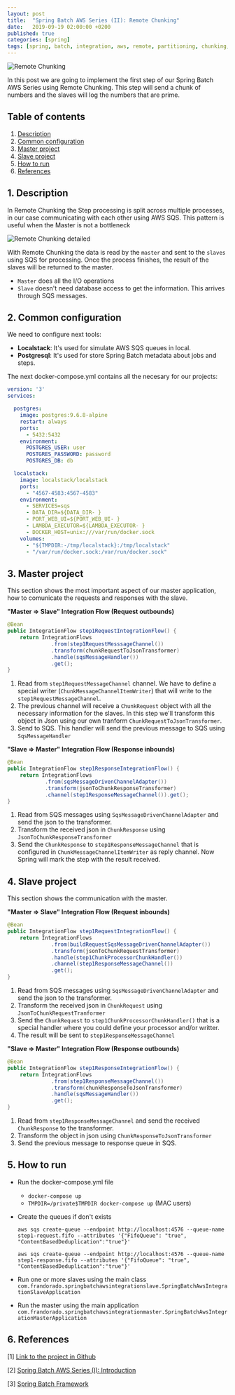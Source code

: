 ```yaml
---
layout: post
title:  "Spring Batch AWS Series (II): Remote Chunking"
date:   2019-09-19 02:00:00 +0200
published: true
categories: [spring]
tags: [spring, batch, integration, aws, remote, partitioning, chunking, sqs]
---
```


![Remote Chunking](https://raw.githubusercontent.com/frandorado/frandorado.github.io/master/static/img/_posts/springbatchaws/remotechunking.png "Remote Chunking")

In this post we are going to implement the first step of our Spring Batch AWS Series using Remote Chunking. This step will send a chunk of numbers and the slaves will log the numbers that are prime. 

## Table of contents

1. [Description](#section1)
2. [Common configuration](#section2)
3. [Master project](#section3)
4. [Slave project](#section4)
5. [How to run](#section5)
6. [References](#section6)

## <a name="section1"></a>1. Description

In Remote Chunking the Step processing is split across multiple processes, in our case communicating with each other using AWS SQS. This pattern is useful when the Master is not a bottleneck

![Remote Chunking detailed](https://raw.githubusercontent.com/frandorado/frandorado.github.io/master/static/img/_posts/springbatchaws/remotechunking2.png "Remote Chunking detailed")

With Remote Chunking the data is read by the `master` and sent to the `slaves` using SQS for processing. Once the process finishes, the result of the slaves will be returned to the master.

* `Master` does all the I/O operations
* `Slave` doesn't need database access to get the information. This arrives through SQS messages.

## <a name="section2"></a>2. Common configuration

We need to configure next tools:

* **Localstack**: It's used for simulate AWS SQS queues in local.
* **Postgresql**: It's used for store Spring Batch metadata about jobs and steps.

The next docker-compose.yml contains all the necesary for our projects:

```yml
version: '3'
services:

  postgres:
    image: postgres:9.6.8-alpine
    restart: always
    ports:
      - 5432:5432
    environment:
      POSTGRES_USER: user
      POSTGRES_PASSWORD: password
      POSTGRES_DB: db

  localstack:
    image: localstack/localstack
    ports:
      - "4567-4583:4567-4583"
    environment:
      - SERVICES=sqs
      - DATA_DIR=${DATA_DIR- }
      - PORT_WEB_UI=${PORT_WEB_UI- }
      - LAMBDA_EXECUTOR=${LAMBDA_EXECUTOR- }
      - DOCKER_HOST=unix:///var/run/docker.sock
    volumes:
      - "${TMPDIR:-/tmp/localstack}:/tmp/localstack"
      - "/var/run/docker.sock:/var/run/docker.sock"
```

## <a name="section3"></a>3. Master project

This section shows the most important aspect of our master application, how to comunicate the requests and responses with the slave.

**"Master => Slave" Integration Flow (Request outbounds)**

```java
@Bean
public IntegrationFlow step1RequestIntegrationFlow() {
    return IntegrationFlows
              .from(step1RequestMesssageChannel())
              .transform(chunkRequestToJsonTransformer)
              .handle(sqsMessageHandler())
              .get();
}
```

1. Read from `step1RequestMessageChannel` channel. We have to define a special writer (`ChunkMessageChannelItemWriter`) that will write to the `step1RequestMessageChannel`.
2. The previous channel will receive a `ChunkRequest` object with all the necessary information for the slaves. In this step we'll transform this object in Json using our own tranform `ChunkRequestToJsonTransformer`.
3. Send to SQS. This handler will send the previous message to SQS using `SqsMessageHandler`

**"Slave => Master" Integration Flow (Response inbounds)**

```java
@Bean
public IntegrationFlow step1ResponseIntegrationFlow() {
    return IntegrationFlows
            .from(sqsMessageDrivenChannelAdapter())
            .transform(jsonToChunkResponseTransformer)
            .channel(step1ResponseMessageChannel()).get();
}
```
1. Read from SQS messages using `SqsMessageDrivenChannelAdapter` and send the json to the transformer.
2. Transform the received json in `ChunkResponse` using `JsonToChunkResponseTransformer`
3. Send the `ChunkResponse` to `step1ResponseMessageChannel` that is configured in `ChunkMessageChannelItemWriter` as reply channel. Now Spring will mark the step with the result received.

## <a name="section4"></a>4. Slave project

This section shows the communication with the master.

**"Master => Slave" Integration Flow (Request inbounds)**

```java
@Bean
public IntegrationFlow step1RequestIntegrationFlow() {
    return IntegrationFlows
              .from(buildRequestSqsMessageDrivenChannelAdapter())
              .transform(jsonToChunkRequestTransformer)
              .handle(step1ChunkProcessorChunkHandler())
              .channel(step1ResponseMessageChannel())
              .get();
}
```
1. Read from SQS messages using `SqsMessageDrivenChannelAdapter` and send the json to the transformer.
2. Transform the received json in `ChunkRequest` using `JsonToChunkRequestTranformer`
3. Send the `ChunkRequest` to `step1ChunkProcessorChunkHandler()` that is a special handler where you could define your processor and/or writter.
4. The result will be sent to `step1ResponseMessageChannel`

**"Slave => Master" Integration Flow (Response outbounds)**

```java
@Bean
public IntegrationFlow step1ResponseIntegrationFlow() {
    return IntegrationFlows
              .from(step1ResponseMessageChannel())
              .transform(chunkResponseToJsonTransformer)
              .handle(sqsMessageHandler())
              .get();
}
```
1. Read from `step1ResponseMessageChannel` and send the received `ChunkResponse` to the transformer.
2. Transform the object in json using `ChunkResponseToJsonTransformer`
3. Send the previous message to response queue in SQS.

## <a name="section5"></a>5. How to run

* Run the docker-compose.yml file
  * `docker-compose up`
  * `TMPDIR=/private$TMPDIR docker-compose up` (MAC users)

* Create the queues if don't exists

  ```
  aws sqs create-queue --endpoint http://localhost:4576 --queue-name step1-request.fifo --attributes '{"FifoQueue": "true", "ContentBasedDeduplication":"true"}'

  aws sqs create-queue --endpoint http://localhost:4576 --queue-name step1-response.fifo --attributes '{"FifoQueue": "true", "ContentBasedDeduplication":"true"}'

  ```

* Run one or more slaves using the main class `com.frandorado.springbatchawsintegrationslave.SpringBatchAwsIntegrationSlaveApplication`

* Run the master using the main application `com.frandorado.springbatchawsintegrationmaster.SpringBatchAwsIntegrationMasterApplication`

## <a name="section6"></a>6. References

[1] [Link to the project in Github](https://github.com/frandorado/spring-projects/tree/master/spring-batch-aws-integration)

[2] [Spring Batch AWS Series (I): Introduction](https://frandorado.github.io/spring/2019/07/29/spring-batch-aws-series-introduction.html)

[3] [Spring Batch Framework](https://github.com/spring-projects/spring-batch)


